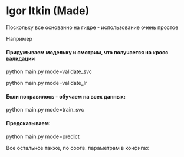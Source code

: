 # Igor Itkin (Made)
Поскольку все основанно на гидре - использование очень простое

Например 

#### Придумываем модельку  и смотрим, что получается на кросс валидации

python main.py mode=validate_svc

python main.py mode=validate_lr

#### Если понравилось - обучаем на всех данных:
python main.py mode=train_svc

#### Предсказываем:
python main.py mode=predict

Все остальное также, по соотв. параметрам в конфигах

